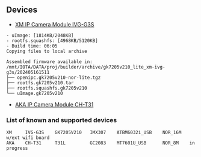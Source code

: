 ## Devices

- [XM IP Camera Module IVG-G3S](ivg_g3s.md)

```
- uImage: [1814KB/2048KB]
- rootfs.squashfs: [4968KB/5120KB]
- Build time: 06:05
Copying files to local archive

Assembled firmware available in:
/mnt/IOTA/DATA/proj/builder/archive/gk7205v210_lite_xm-ivg-g3s/202405161511
├── openipc.gk7205v210-nor-lite.tgz
├── rootfs.gk7205v210.tar
├── rootfs.squashfs.gk7205v210
└── uImage.gk7205v210
```

- [AKA IP Camera Module CH-T31](ch_t31.md)


### List of known and supported devices

```
XM     IVG-G3S    GK7205V210   IMX307    ATBM6032i_USB    NOR_16M   w/ext wifi board
AKA    CH-T31     T31L         GC2083    MT7601U_USB      NOR_8M    in progress
```

